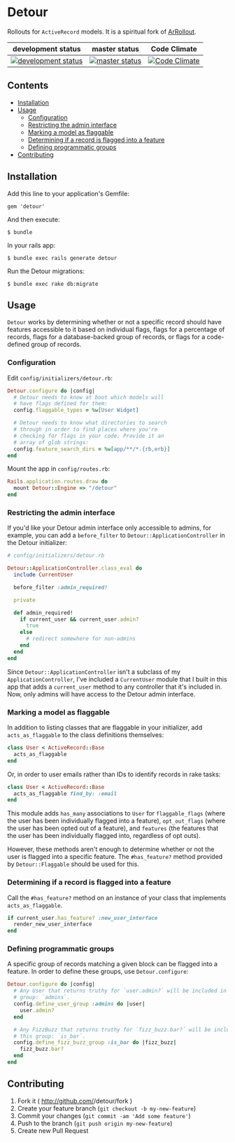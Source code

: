 # Detour

Rollouts for `ActiveRecord` models. It is a spiritual fork of
[ArRollout](https://github.com/markpundsack/ar_rollout).

| development status | master status | Code Climate |
| ------------------ | ------------- | ------------ |
| [![development status][dev_image]][branch_status] | [![master status][master_image]][branch_status] | [![Code Climate][code_climate_image]][code_climate]

[dev_image]: https://api.travis-ci.org/jclem/detour.png?branch=development
[master_image]: https://api.travis-ci.org/jclem/detour.png?branch=master
[branch_status]: https://travis-ci.org/jclem/detour/branches
[code_climate_image]: https://codeclimate.com/github/jclem/detour.png
[code_climate]: https://codeclimate.com/github/jclem/detour

## Contents

- [Installation](#installation)
- [Usage](#usage)
  - [Configuration](#configuration)
  - [Restricting the admin interface](#restricting-the-admin-interface)
  - [Marking a model as flaggable](#marking-a-model-as-flaggable)
  - [Determining if a record is flagged into a feature](#determining-if-a-record-is-flagged-into-a-feature)
  - [Defining programmatic groups](#defining-programmatic-groups)
- [Contributing](#contributing)

## Installation

Add this line to your application's Gemfile:

    gem 'detour'

And then execute:

    $ bundle

In your rails app:

    $ bundle exec rails generate detour

Run the Detour migrations:

    $ bundle exec rake db:migrate

## Usage

`Detour` works by determining whether or not a specific record
should have features accessible to it based on individual flags, flags for a
percentage of records, flags for a database-backed group of records, or flags
for a code-defined group of records.

### Configuration

Edit `config/initializers/detour.rb`:

```ruby
Detour.configure do |config|
  # Detour needs to know at boot which models will
  # have flags defined for them:
  config.flaggable_types = %w[User Widget]

  # Detour needs to know what directories to search
  # through in order to find places where you're
  # checking for flags in your code. Provide it an
  # array of glob strings:
  config.feature_search_dirs = %w[app/**/*.{rb,erb}]
end
```

Mount the app in `config/routes.rb`:

```ruby
Rails.application.routes.draw do
  mount Detour::Engine => "/detour"
end
```

### Restricting the admin interface

If you'd like your Detour admin interface only accessible to admins, for example,
you can add a `before_filter` to `Detour::ApplicationController` in the Detour
initializer:

```ruby
# config/initializers/detour.rb

Detour::ApplicationController.class_eval do
  include CurrentUser

  before_filter :admin_required!

  private

  def admin_required!
    if current_user && current_user.admin?
      true
    else
      # redirect somewhere for non-admins
    end
  end
end
```

Since `Detour::ApplicationController` isn't a subclass of my `ApplicationController`,
I've included a `CurrentUser` module that I built in this app that adds a
`current_user` method to any controller that it's included in. Now, only admins
will have access to the Detour admin interface.

### Marking a model as flaggable

In addition to listing classes that are flaggable in your initializer, add
`acts_as_flaggable` to the class definitions themselves:

```ruby
class User < ActiveRecord::Base
  acts_as_flaggable
end
```

Or, in order to user emails rather than IDs to identify records in rake tasks:

```ruby
class User < ActiveRecord::Base
  acts_as_flaggable find_by: :email
end
```

This module adds `has_many` associations to `User` for `flaggable_flags` (where
the user has been individually flagged into a feature), `opt_out_flags` (where
the user has been opted out of a feature), and `features` (the features that
the user has been individually flagged into, regardless of opt outs).

However, these methods aren't enough to determine whether or not the user is
flagged into a specific feature. The `#has_feature?` method provided by
`Detour::Flaggable` should be used for this.

### Determining if a record is flagged into a feature

Call the `#has_feature?` method on an instance of your class that implements
`acts_as_flaggable`.

```ruby
if current_user.has_feature? :new_user_interface
  render_new_user_interface
end
```

### Defining programmatic groups

A specific group of records matching a given block can be flagged into a
feature. In order to define these groups, use
`Detour.configure`:

```ruby
Detour.configure do |config|
  # Any User that returns truthy for `user.admin?` will be included in this
  # group: `admins`.
  config.define_user_group :admins do |user|
    user.admin?
  end

  # Any FizzBuzz that returns truthy for `fizz_buzz.bar?` will be included in
  # this group: `is_bar`.
  config.define_fizz_buzz_group :is_bar do |fizz_buzz|
    fizz_buzz.bar?
  end
end
```

## Contributing

1. Fork it ( http://github.com/<my-github-username>/detour/fork )
2. Create your feature branch (`git checkout -b my-new-feature`)
3. Commit your changes (`git commit -am 'Add some feature'`)
4. Push to the branch (`git push origin my-new-feature`)
5. Create new Pull Request
